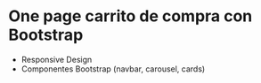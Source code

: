 # One page carrito de compra con Bootstrap
- Responsive Design
- Componentes Bootstrap (navbar, carousel, cards)